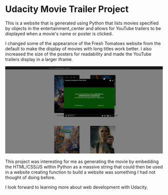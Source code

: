 # Udacity Movie Trailer Project
This is a website that is generated using Python that lists movies specified
by objects in the entertainment_center and allows for YouTube trailers to be
displayed when a movie's name or poster is clicked.

I changed some of the appearance of the Fresh Tomatoes website from the default
to make the display of movies with long titles work better. I also
increased the size of the posters for readability and made the YouTube
trailers display in a larger iframe.

![Image of the Fresh Tomatoes Website](https://github.com/Telestrian/ud036_StarterCode/blob/master/Screenshot.png)

This project was interesting for me as generating the movie by embedding the
HTML/CSS/JS within Python as a massive string that could then be used in a
website creating function to build a website was something I had not thought of
doing before.

I look forward to learning more about web development with Udacity.
